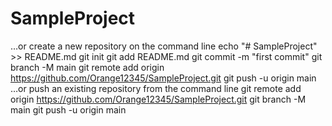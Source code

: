 # SampleProject
…or create a new repository on the command line
echo "# SampleProject" >> README.md
git init
git add README.md
git commit -m "first commit"
git branch -M main
git remote add origin https://github.com/Orange12345/SampleProject.git
git push -u origin main
…or push an existing repository from the command line
git remote add origin https://github.com/Orange12345/SampleProject.git
git branch -M main
git push -u origin main
